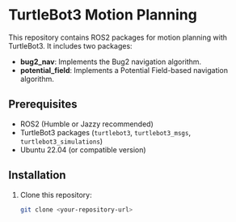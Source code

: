 # TurtleBot3 Motion Planning

This repository contains ROS2 packages for motion planning with TurtleBot3. It includes two packages:
- **bug2_nav**: Implements the Bug2 navigation algorithm.
- **potential_field**: Implements a Potential Field-based navigation algorithm.

## Prerequisites
- ROS2 (Humble or Jazzy recommended)
- TurtleBot3 packages (`turtlebot3`, `turtlebot3_msgs`, `turtlebot3_simulations`)
- Ubuntu 22.04 (or compatible version)

## Installation
1. Clone this repository:
   ```bash
   git clone <your-repository-url>

